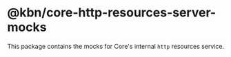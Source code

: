 # @kbn/core-http-resources-server-mocks

This package contains the mocks for Core's internal `http` resources service.
